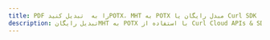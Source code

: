 ---title: PDF را به  تبدیل کنیدPOTX، MHT به POTX مبدل رایگان یا Curl SDKdescription: تبدیل رایگانMHT به POTX با استفاده از Curl Cloud APIs & SDK همچنین اسناد PDF را در Cloud ایجاد، ویرایش و رندر کنید.---